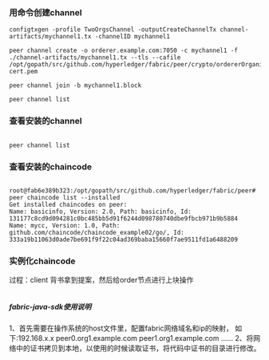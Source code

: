  

### 用命令创建channel

``` 
configtxgen -profile TwoOrgsChannel -outputCreateChannelTx channel-artifacts/mychannel1.tx -channelID mychannel1

peer channel create -o orderer.example.com:7050 -c mychannel1 -f ./channel-artifacts/mychannel1.tx --tls --cafile /opt/gopath/src/github.com/hyperledger/fabric/peer/crypto/ordererOrganizations/example.com/orderers/orderer.example.com/msp/tlscacerts/tlsca.example.com-cert.pem

peer channel join -b mychannel1.block

peer channel list
```


### 查看安装的channel 

```aidl

peer channel list
```

### 查看安装的chaincode 


```aidl

root@fab6e389b323:/opt/gopath/src/github.com/hyperledger/fabric/peer# peer chaincode list --installed 
Get installed chaincodes on peer:
Name: basicinfo, Version: 2.0, Path: basicinfo, Id: 131177c8cd9d094281c0bc485bb5d91f6244d098780740dbe9fbcb971b9b5884
Name: mycc, Version: 1.0, Path: github.com/chaincode/chaincode_example02/go/, Id: 333a19b11063d0ade7be691f9f22c04ad369baba15660f7ae9511fd1a6488209
```


### 实例化chaincode

过程：client 背书拿到提案，然后给order节点进行上块操作



```
```

##### fabric-java-sdk使用说明

1、首先需要在操作系统的host文件里，配置fabric网络域名和ip的映射，
如下:192.168.x.x peer0.org1.example.com peer1.org1.example.com  ……
2、将网络中的证书拷贝到本地，以使用的时候读取证书，将代码中证书的目录进行修改。

 


